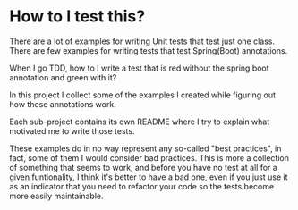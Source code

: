 # How to I test this?

There are a lot of examples for writing Unit tests that test just one class.
There are few examples for writing tests that test Spring(Boot) annotations.

When I go TDD, how to I write a test that is red without the spring boot annotation and green with it?

In this project I collect some of the examples I created while figuring out how those annotations work.

Each sub-project contains its own README where I try to explain what motivated me to write those tests.

These examples do in no way represent any so-called "best practices", in fact, some of them I would consider
bad practices. This is more a collection of something that seems to work, and before you have no test at all
for a given funtionality, I think it's better to have a bad one, even if you just use it as an indicator that
you need to refactor your code so the tests become more easily maintainable.